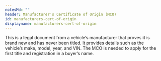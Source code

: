 ```yaml
---
notesMd: ""
header: Manufacturer's Certificate of Origin (MCO)
id: manufacturers-cert-of-origin
displayname: manufacturers-cert-of-origin
---
```

This is a legal document from a vehicle’s manufacturer that proves it is brand new and has never been titled. It provides details such as the vehicle’s make, model, year, and VIN. The MCO is needed to apply for the first title and registration in a buyer’s name.